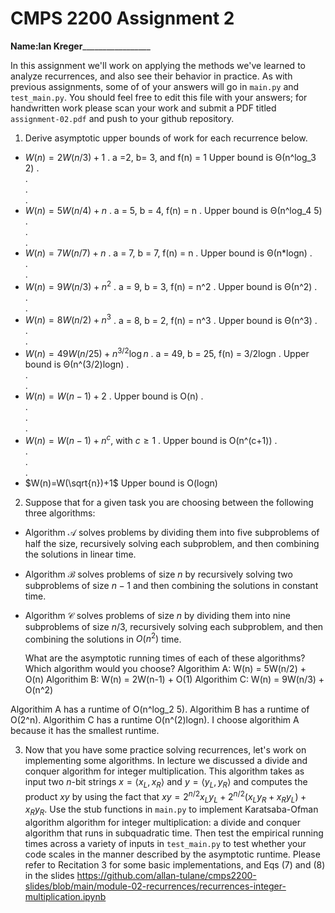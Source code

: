 # CMPS 2200 Assignment 2

**Name:**____Ian Kreger_____________________

In this assignment we'll work on applying the methods we've learned to analyze recurrences, and also see their behavior
in practice. As with previous
assignments, some of of your answers will go in `main.py` and `test_main.py`. You
should feel free to edit this file with your answers; for handwritten
work please scan your work and submit a PDF titled `assignment-02.pdf`
and push to your github repository.


1. Derive asymptotic upper bounds of work for each recurrence below.
  * $W(n)=2W(n/3)+1$
.  a =2, b= 3, and f(n) = 1
  Upper bound is Θ(n^log_3 2)
.  
.  
.  
.  
  * $W(n)=5W(n/4)+n$
.  a = 5, b = 4, f(n) = n
.  Upper bound is Θ(n^log_4 5)
.  
.  
.  
  * $W(n)=7W(n/7)+n$
.  a = 7, b = 7, f(n) = n
.  Upper bound is Θ(n*logn)
.  
.  
.  
  * $W(n)=9W(n/3)+n^2$
.  a = 9, b = 3, f(n) = n^2
.  Upper bound is Θ(n^2)
.  
.  
.  
  * $W(n)=8W(n/2)+n^3$
.  a = 8, b = 2, f(n) = n^3
.  Upper bound is Θ(n^3)
.  
.  
.  
  * $W(n)=49W(n/25)+n^{3/2}\log n$
.  a = 49, b = 25, f(n) = 3/2logn
.  Upper bound is Θ(n^(3/2)logn)
.  
.  
.  
  * $W(n)=W(n-1)+2$
.  Upper bound is O(n)
.  
.  
.  
.  
  * $W(n)= W(n-1)+n^c$, with $c\geq 1$
.  Upper bound is O(n^(c+1))
.  
.  
.  
.  
  * $W(n)=W(\sqrt{n})+1$
Upper bound is O(logn)

2. Suppose that for a given task you are choosing between the following three algorithms:

  * Algorithm $\mathcal{A}$ solves problems by dividing them into
      five subproblems of half the size, recursively solving each
      subproblem, and then combining the solutions in linear time.
    
  * Algorithm $\mathcal{B}$ solves problems of size $n$ by
      recursively solving two subproblems of size $n-1$ and then
      combining the solutions in constant time.
    
  * Algorithm $\mathcal{C}$ solves problems of size $n$ by dividing
      them into nine subproblems of size $n/3$, recursively solving
      each subproblem, and then combining the solutions in $O(n^2)$
      time.

    What are the asymptotic running times of each of these algorithms?
    Which algorithm would you choose?
  Algorithim A: W(n) = 5W(n/2) + O(n)
  Algorithim B: W(n) = 2W(n-1) + O(1)
  Algorithim C: W(n) = 9W(n/3) + O(n^2)

  Algorithim A has a runtime of O(n^log_2 5). Algorithim B has a runtime of O(2^n). Algorithim C has a runtime O(n^(2)logn). I choose algorithim A because it has the smallest runtime. 


3. Now that you have some practice solving recurrences, let's work on
  implementing some algorithms. In lecture we discussed a divide and
  conquer algorithm for integer multiplication. This algorithm takes
  as input two $n$-bit strings $x = \langle x_L, x_R\rangle$ and
  $y=\langle y_L, y_R\rangle$ and computes the product $xy$ by using
  the fact that $xy = 2^{n/2}x_Ly_L + 2^{n/2}(x_Ly_R+x_Ry_L) +
  x_Ry_R.$ Use the
  stub functions in `main.py` to implement Karatsaba-Ofman algorithm algorithm for integer
  multiplication: a divide and conquer algorithm that runs in
  subquadratic time. Then test the empirical running times across a
  variety of inputs in `test_main.py` to test whether your code scales in the manner
  described by the asymptotic runtime. Please refer to Recitation 3 for some basic implementations, and Eqs (7) and (8) in the slides https://github.com/allan-tulane/cmps2200-slides/blob/main/module-02-recurrences/recurrences-integer-multiplication.ipynb
 
 


